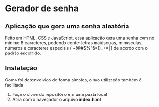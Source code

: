# Gerador de senha

## Aplicação que gera uma senha aleatória

Feito em HTML, CSS e JavaScript, essa aplicação gera uma senha com no mínimo 8 caracteres, podendo conter letras maiúsculas, minúsculas, números e caracteres especiais ( ~!@#$%^&*()_+=| ) de acordo
com o padrão escolhido.

## Instalação

Como foi desenvolvido de forma simples, a sua utilização também é facilitada
1. Faça o clone do repositório em uma pasta local
2. Abra com o navegador o arquivo **index.html**


